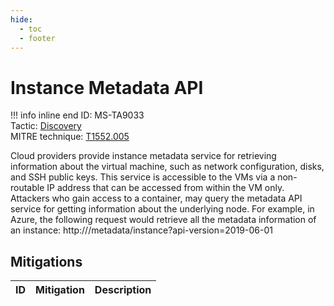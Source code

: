 ```yaml
---
hide:
  - toc
  - footer
---
```


# Instance Metadata API

!!! info inline end
    ID: MS-TA9033<br>
    Tactic: [Discovery](../tactics/Discovery/index.md) <br>
    MITRE technique: [T1552.005](https://attack.mitre.org/techniques/T1552/005/)

Cloud providers provide instance metadata service for retrieving information about the virtual machine, such as network configuration, disks, and SSH public keys. This service is accessible to the VMs via a non-routable IP address that can be accessed from within the VM only. Attackers who gain access to a container, may query the metadata API service for getting information about the underlying node. For example, in Azure, the following request would retrieve all the metadata information of an instance: http:///metadata/instance?api-version=2019-06-01

## Mitigations

|ID|Mitigation|Description|
|--|----------|-----------|